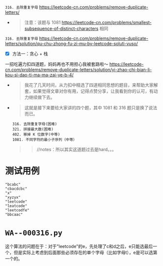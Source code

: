 
`316. 去除重复字母` https://leetcode-cn.com/problems/remove-duplicate-letters/
- > 注意：该题与 1081 https://leetcode-cn.com/problems/smallest-subsequence-of-distinct-characters 相同

`316. 去除重复字母` https://leetcode-cn.com/problems/remove-duplicate-letters/solution/qu-chu-zhong-fu-zi-mu-by-leetcode-soluti-vuso/
- [x] 方法一：贪心 + 栈

一招吃遍力扣四道题，妈妈再也不用担心我被套路啦～ https://leetcode-cn.com/problems/remove-duplicate-letters/solution/yi-zhao-chi-bian-li-kou-si-dao-ti-ma-ma-zai-ye-b-4/
- > 我花了几天时间，从力扣中精选了四道相同思想的题目，来帮助大家解套，如果觉得文章对你有用，记得点赞分享，让我看到你的认可，有动力继续做下去。
- > 这就是接下来要给大家讲的四个题，其中 1081 和 316 题只是换了说法而已。
  ```console
  316. 去除重复字母(困难)
  321. 拼接最大数(困难)
  402. 移掉 K 位数字(中等)
  1081. 不同字符的最小子序列（中等）
  ```
  >> //notes：所以其实这道题过去是hard。。。
  
# 测试用例

```
"bcabc"
"cbacdcbc"
"x"
"xyzyx"
"leetcode"
"leatcode"
"leetcodfe"
"bbcaac"
```

# `WA--000316.py`

这个算法的问题在于：对于"leetcode"的e，先处理了c和d之后，e只能选最后一个，但是实际上考虑到后面那些必须存在的单个字母（比如字母t），e是可以选第一个的。
